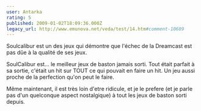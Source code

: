 ```yaml
---
user: Antarka
rating: 5
published: 2009-01-02T18:09:36.000Z
legacy_url: http://www.emunova.net/veda/test/14.htm#comment-10689
---
```

Soulcalibur est un des jeux qui démontre que l'échec de la Dreamcast est pas dûe à la qualité de ses jeux.

SoulCalibur est... le meilleur jeux de baston jamais sorti. Tout était parfait à sa sortie, c'était un hit sur TOUT ce qui pouvait en faire un hit. Un jeu aussi proche de la perfection qu'on peut le faire.

Même maintenant, il est très loin d'etre ridicule, et je le prefere (et je parle pas d'un quelconque aspect nostalgique) à tout les jeux de baston sorti depuis.